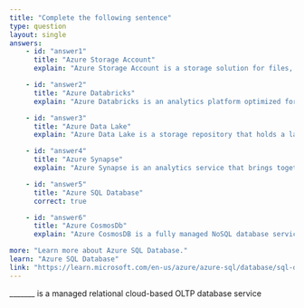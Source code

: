 ```yaml
---
title: "Complete the following sentence"
type: question
layout: single
answers:
    - id: "answer1"
      title: "Azure Storage Account"
      explain: "Azure Storage Account is a storage solution for files, blobs, queues, and tables, not a managed relational database service."

    - id: "answer2"
      title: "Azure Databricks"
      explain: "Azure Databricks is an analytics platform optimized for the Microsoft Azure cloud services platform, not a managed relational database service."

    - id: "answer3"
      title: "Azure Data Lake"
      explain: "Azure Data Lake is a storage repository that holds a large amount of data in its native format until it is needed for analytics, not a managed relational database service."

    - id: "answer4"
      title: "Azure Synapse"
      explain: "Azure Synapse is an analytics service that brings together enterprise data warehousing and Big Data analytics. It is primarily designed for OLAP workloads, not OLTP."

    - id: "answer5"
      title: "Azure SQL Database"
      correct: true

    - id: "answer6"
      title: "Azure CosmosDb"
      explain: "Azure CosmosDB is a fully managed NoSQL database service for modern app development, not a relational database service."

more: "Learn more about Azure SQL Database."
learn: "Azure SQL Database"
link: "https://learn.microsoft.com/en-us/azure/azure-sql/database/sql-database-paas-overview"
---
```


_______ is a managed relational cloud-based OLTP database service
